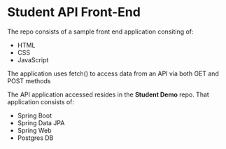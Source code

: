 # Student API Front-End

The repo consists of a sample front end application consiting of:
- HTML
- CSS    
- JavaScript

The application uses fetch() to access data from an API via both GET and POST methods

The API application accessed resides in the **Student Demo** repo. That application consists of:

- Spring Boot
- Spring Data JPA
- Spring Web
- Postgres DB


